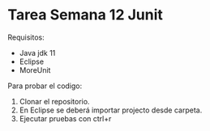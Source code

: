 # Tarea Semana 12 Junit

Requisitos:
- Java jdk 11
- Eclipse
- MoreUnit

Para probar el codigo:
1. Clonar el repositorio.
2. En Eclipse se deberá importar projecto desde carpeta.
3. Ejecutar pruebas con ctrl+r
